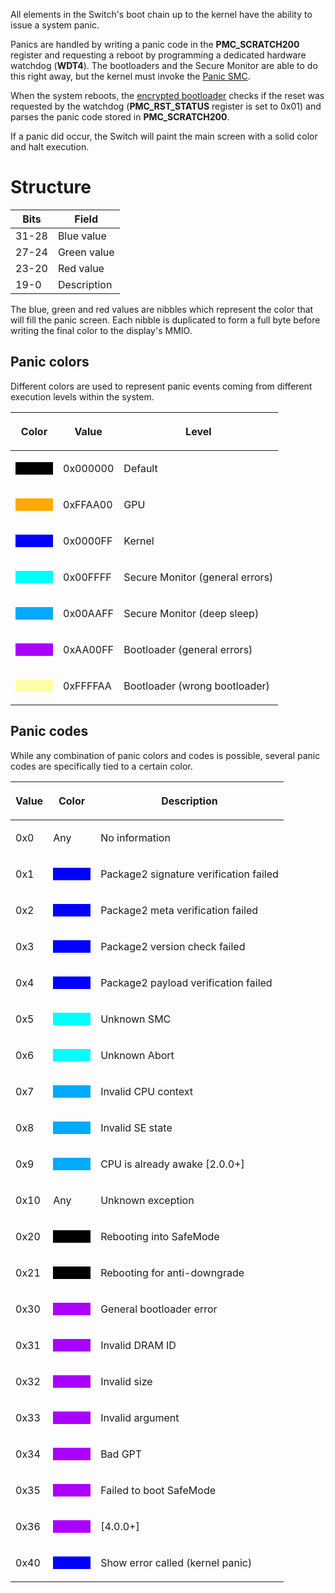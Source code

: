 All elements in the Switch's boot chain up to the kernel have the
ability to issue a system panic.

Panics are handled by writing a panic code in the **PMC\_SCRATCH200**
register and requesting a reboot by programming a dedicated hardware
watchdog (**WDT4**). The bootloaders and the Secure Monitor are able to
do this right away, but the kernel must invoke the [Panic
SMC](SMC#Panic.md##Panic "wikilink").

When the system reboots, the [encrypted
bootloader](Package1#Section%201.md##Section_1 "wikilink") checks if the
reset was requested by the watchdog (**PMC\_RST\_STATUS** register is
set to 0x01) and parses the panic code stored in **PMC\_SCRATCH200**.

If a panic did occur, the Switch will paint the main screen with a solid
color and halt execution.

# Structure

| Bits  | Field       |
| ----- | ----------- |
| 31-28 | Blue value  |
| 27-24 | Green value |
| 23-20 | Red value   |
| 19-0  | Description |

The blue, green and red values are nibbles which represent the color
that will fill the panic screen. Each nibble is duplicated to form a
full byte before writing the final color to the display's MMIO.

## Panic colors

Different colors are used to represent panic events coming from
different execution levels within the system.

<table>
<thead>
<tr class="header">
<th><p>Color</p></th>
<th><p>Value</p></th>
<th><p>Level</p></th>
</tr>
</thead>
<tbody>
<tr class="odd">
<td><div style="width: 60px; height: 20px; background:#000000;">
</div></td>
<td><p>0x000000</p></td>
<td><p>Default</p></td>
</tr>
<tr class="even">
<td><div style="width: 60px; height: 20px; background:#FFAA00;">
</div></td>
<td><p>0xFFAA00</p></td>
<td><p>GPU</p></td>
</tr>
<tr class="odd">
<td><div style="width: 60px; height: 20px; background:#0000FF;">
</div></td>
<td><p>0x0000FF</p></td>
<td><p>Kernel</p></td>
</tr>
<tr class="even">
<td><div style="width: 60px; height: 20px; background:#00FFFF;">
</div></td>
<td><p>0x00FFFF</p></td>
<td><p>Secure Monitor (general errors)</p></td>
</tr>
<tr class="odd">
<td><div style="width: 60px; height: 20px; background:#00AAFF;">
</div></td>
<td><p>0x00AAFF</p></td>
<td><p>Secure Monitor (deep sleep)</p></td>
</tr>
<tr class="even">
<td><div style="width: 60px; height: 20px; background:#AA00FF;">
</div></td>
<td><p>0xAA00FF</p></td>
<td><p>Bootloader (general errors)</p></td>
</tr>
<tr class="odd">
<td><div style="width: 60px; height: 20px; background:#FFFFAA;">
</div></td>
<td><p>0xFFFFAA</p></td>
<td><p>Bootloader (wrong bootloader)</p></td>
</tr>
</tbody>
</table>

## Panic codes

While any combination of panic colors and codes is possible, several
panic codes are specifically tied to a certain color.

<table>
<thead>
<tr class="header">
<th><p>Value</p></th>
<th><p>Color</p></th>
<th><p>Description</p></th>
</tr>
</thead>
<tbody>
<tr class="odd">
<td><p>0x0</p></td>
<td><p>Any</p></td>
<td><p>No information</p></td>
</tr>
<tr class="even">
<td><p>0x1</p></td>
<td><div style="width: 60px; height: 20px; background:#0000FF;">
</div></td>
<td><p>Package2 signature verification failed</p></td>
</tr>
<tr class="odd">
<td><p>0x2</p></td>
<td><div style="width: 60px; height: 20px; background:#0000FF;">
</div></td>
<td><p>Package2 meta verification failed</p></td>
</tr>
<tr class="even">
<td><p>0x3</p></td>
<td><div style="width: 60px; height: 20px; background:#0000FF;">
</div></td>
<td><p>Package2 version check failed</p></td>
</tr>
<tr class="odd">
<td><p>0x4</p></td>
<td><div style="width: 60px; height: 20px; background:#0000FF;">
</div></td>
<td><p>Package2 payload verification failed</p></td>
</tr>
<tr class="even">
<td><p>0x5</p></td>
<td><div style="width: 60px; height: 20px; background:#00FFFF;">
</div></td>
<td><p>Unknown SMC</p></td>
</tr>
<tr class="odd">
<td><p>0x6</p></td>
<td><div style="width: 60px; height: 20px; background:#00FFFF;">
</div></td>
<td><p>Unknown Abort</p></td>
</tr>
<tr class="even">
<td><p>0x7</p></td>
<td><div style="width: 60px; height: 20px; background:#00AAFF;">
</div></td>
<td><p>Invalid CPU context</p></td>
</tr>
<tr class="odd">
<td><p>0x8</p></td>
<td><div style="width: 60px; height: 20px; background:#00AAFF;">
</div></td>
<td><p>Invalid SE state</p></td>
</tr>
<tr class="even">
<td><p>0x9</p></td>
<td><div style="width: 60px; height: 20px; background:#00AAFF;">
</div></td>
<td><p>CPU is already awake [2.0.0+]</p></td>
</tr>
<tr class="odd">
<td><p>0x10</p></td>
<td><p>Any</p></td>
<td><p>Unknown exception</p></td>
</tr>
<tr class="even">
<td><p>0x20</p></td>
<td><div style="width: 60px; height: 20px; background:#000000;">
</div></td>
<td><p>Rebooting into SafeMode</p></td>
</tr>
<tr class="odd">
<td><p>0x21</p></td>
<td><div style="width: 60px; height: 20px; background:#000000;">
</div></td>
<td><p>Rebooting for anti-downgrade</p></td>
</tr>
<tr class="even">
<td><p>0x30</p></td>
<td><div style="width: 60px; height: 20px; background:#AA00FF;">
</div></td>
<td><p>General bootloader error</p></td>
</tr>
<tr class="odd">
<td><p>0x31</p></td>
<td><div style="width: 60px; height: 20px; background:#AA00FF;">
</div></td>
<td><p>Invalid DRAM ID</p></td>
</tr>
<tr class="even">
<td><p>0x32</p></td>
<td><div style="width: 60px; height: 20px; background:#AA00FF;">
</div></td>
<td><p>Invalid size</p></td>
</tr>
<tr class="odd">
<td><p>0x33</p></td>
<td><div style="width: 60px; height: 20px; background:#AA00FF;">
</div></td>
<td><p>Invalid argument</p></td>
</tr>
<tr class="even">
<td><p>0x34</p></td>
<td><div style="width: 60px; height: 20px; background:#AA00FF;">
</div></td>
<td><p>Bad GPT</p></td>
</tr>
<tr class="odd">
<td><p>0x35</p></td>
<td><div style="width: 60px; height: 20px; background:#AA00FF;">
</div></td>
<td><p>Failed to boot SafeMode</p></td>
</tr>
<tr class="even">
<td><p>0x36</p></td>
<td><div style="width: 60px; height: 20px; background:#AA00FF;">
</div></td>
<td><p>[4.0.0+]</p></td>
</tr>
<tr class="odd">
<td><p>0x40</p></td>
<td><div style="width: 60px; height: 20px; background:#0000FF;">
</div></td>
<td><p>Show error called (kernel panic)</p></td>
</tr>
</tbody>
</table>
